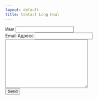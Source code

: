 ```yaml
---
layout: default
title: Contact Long Haul
---
```

  <form action="http://formspree.io/your@mail.com" method="POST">
    <label for="name">Имя</label>
    <input type="text" id="name" name="name" class="full-width"><br>
    <label for="email">Email Адресс</label>
    <input type="email" id="email" name="_replyto" class="full-width"><br>
    <label for="message"></label>
    <textarea name="message" id="message" cols="30" rows="10" class="full-width"></textarea><br>
    <input type="submit" value="Send" class="button">
  </form>

